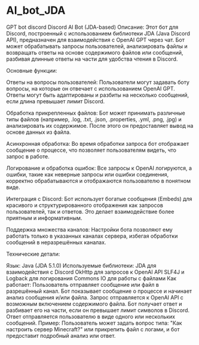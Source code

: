 # AI_bot_JDA
GPT bot discord
Discord AI Bot (JDA-based)
Описание: Этот бот для Discord, построенный с использованием библиотеки JDA (Java Discord API), предназначен для взаимодействия с OpenAI GPT через чат. Бот может обрабатывать запросы пользователей, анализировать файлы и возвращать ответы на основе содержимого файлов или сообщений, разбивая длинные ответы на части для удобства чтения в Discord.

Основные функции:

Ответы на вопросы пользователей:
Пользователи могут задавать боту вопросы, на которые он отвечает с использованием OpenAI GPT. Ответы могут быть адаптированы и разбиты на несколько сообщений, если длина превышает лимит Discord.

Обработка прикрепленных файлов:
Бот может принимать различные типы файлов (например, .log, .txt, .json, .properties, .yml, .png, .jpg) и анализировать их содержимое. После этого он предоставляет вывод на основе данных из файла.

Асинхронная обработка:
Во время обработки запроса бот отображает сообщение о процессе, что позволяет пользователям видеть, что запрос в работе.

Логирование и обработка ошибок:
Все запросы к OpenAI логируются, а ошибки, такие как неверные запросы или ошибки соединения, корректно обрабатываются и отображаются пользователю в понятном виде.

Интеграция с Discord:
Бот использует богатые сообщения (Embeds) для красивого и структурированного отображения как запросов пользователей, так и ответов. Это делает взаимодействие более приятным и информативным.

Поддержка множества каналов:
Настройки бота позволяют ему работать только в указанных каналах сервера, избегая обработки сообщений в неразрешённых каналах.

Технические детали:

Язык: Java (JDA 5.1.0)
Используемые библиотеки:
JDA для взаимодействия с Discord
OkHttp для запросов к OpenAI API
SLF4J и Logback для логирования
Commons IO для работы с файлами
Как работает:
Пользователь отправляет сообщение или файл в разрешённый канал.
Бот показывает сообщение о процессе и начинает анализ сообщения и/или файла.
Запрос отправляется к OpenAI API с возможным включением содержимого файла.
Бот получает ответ и разбивает его на части, если он превышает лимит символов в Discord.
Ответ отправляется пользователю в виде одного или нескольких сообщений.
Пример: Пользователь может задать вопрос типа: "Как настроить сервер Minecraft?" или прикрепить файл с логами, и бот предоставит подробный анализ или ответ.
